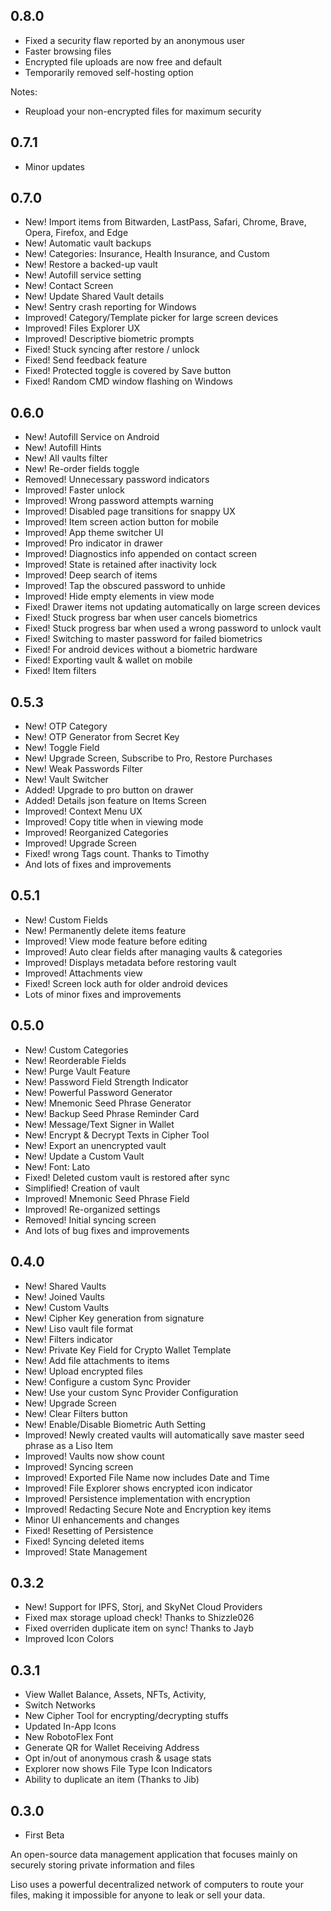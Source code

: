 ## 0.8.0

- Fixed a security flaw reported by an anonymous user
- Faster browsing files
- Encrypted file uploads are now free and default
- Temporarily removed self-hosting option

Notes:
- Reupload your non-encrypted files for maximum security

## 0.7.1

- Minor updates

## 0.7.0

- New! Import items from Bitwarden, LastPass, Safari, Chrome, Brave, Opera, Firefox, and Edge
- New! Automatic vault backups
- New! Categories: Insurance, Health Insurance, and Custom
- New! Restore a backed-up vault
- New! Autofill service setting
- New! Contact Screen
- New! Update Shared Vault details
- New! Sentry crash reporting for Windows
- Improved! Category/Template picker for large screen devices
- Improved! Files Explorer UX
- Improved! Descriptive biometric prompts
- Fixed! Stuck syncing after restore / unlock
- Fixed! Send feedback feature
- Fixed! Protected toggle is covered by Save button
- Fixed! Random CMD window flashing on Windows

## 0.6.0

- New! Autofill Service on Android
- New! Autofill Hints
- New! All vaults filter
- New! Re-order fields toggle
- Removed! Unnecessary password indicators
- Improved! Faster unlock
- Improved! Wrong password attempts warning
- Improved! Disabled page transitions for snappy UX
- Improved! Item screen action button for mobile
- Improved! App theme switcher UI
- Improved! Pro indicator in drawer
- Improved! Diagnostics info appended on contact screen
- Improved! State is retained after inactivity lock
- Improved! Deep search of items
- Improved! Tap the obscured password to unhide
- Improved! Hide empty elements in view mode
- Fixed! Drawer items not updating automatically on large screen devices
- Fixed! Stuck progress bar when user cancels biometrics
- Fixed! Stuck progress bar when used a wrong password to unlock vault
- Fixed! Switching to master password for failed biometrics
- Fixed! For android devices without a biometric hardware
- Fixed! Exporting vault & wallet on mobile
- Fixed! Item filters

## 0.5.3

- New! OTP Category
- New! OTP Generator from Secret Key
- New! Toggle Field
- New! Upgrade Screen, Subscribe to Pro, Restore Purchases
- New! Weak Passwords Filter
- New! Vault Switcher
- Added! Upgrade to pro button on drawer
- Added! Details json feature on Items Screen
- Improved! Context Menu UX
- Improved! Copy title when in viewing mode
- Improved! Reorganized Categories
- Improved! Upgrade Screen
- Fixed! wrong Tags count. Thanks to Timothy
- And lots of fixes and improvements

## 0.5.1

- New! Custom Fields
- New! Permanently delete items feature
- Improved! View mode feature before editing
- Improved! Auto clear fields after managing vaults & categories
- Improved! Displays metadata before restoring vault
- Improved! Attachments view
- Fixed! Screen lock auth for older android devices
- Lots of minor fixes and improvements

## 0.5.0

- New! Custom Categories
- New! Reorderable Fields
- New! Purge Vault Feature
- New! Password Field Strength Indicator
- New! Powerful Password Generator
- New! Mnemonic Seed Phrase Generator
- New! Backup Seed Phrase Reminder Card
- New! Message/Text Signer in Wallet
- New! Encrypt & Decrypt Texts in Cipher Tool
- New! Export an unencrypted vault
- New! Update a Custom Vault
- New! Font: Lato
- Fixed! Deleted custom vault is restored after sync
- Simplified! Creation of vault
- Improved! Mnemonic Seed Phrase Field
- Improved! Re-organized settings
- Removed! Initial syncing screen
- And lots of bug fixes and improvements

## 0.4.0

- New! Shared Vaults
- New! Joined Vaults
- New! Custom Vaults
- New! Cipher Key generation from signature
- New! Liso vault file format
- New! Filters indicator
- New! Private Key Field for Crypto Wallet Template
- New! Add file attachments to items
- New! Upload encrypted files
- New! Configure a custom Sync Provider
- New! Use your custom Sync Provider Configuration
- New! Upgrade Screen
- New! Clear Filters button
- New! Enable/Disable Biometric Auth Setting
- Improved! Newly created vaults will automatically save master seed phrase as a Liso Item
- Improved! Vaults now show count
- Improved! Syncing screen
- Improved! Exported File Name now includes Date and Time
- Improved! File Explorer shows encrypted icon indicator
- Improved! Persistence implementation with encryption
- Improved! Redacting Secure Note and Encryption key items
- Minor UI enhancements and changes
- Fixed! Resetting of Persistence
- Fixed! Syncing deleted items
- Improved! State Management

## 0.3.2

- New! Support for IPFS, Storj, and SkyNet Cloud Providers
- Fixed max storage upload check! Thanks to Shizzle026
- Fixed overriden duplicate item on sync! Thanks to Jayb
- Improved Icon Colors

## 0.3.1

- View Wallet Balance, Assets, NFTs, Activity,
- Switch Networks
- New Cipher Tool for encrypting/decrypting stuffs
- Updated In-App Icons
- New RobotoFlex Font
- Generate QR for Wallet Receiving Address
- Opt in/out of anonymous crash & usage stats
- Explorer now shows File Type Icon Indicators
- Ability to duplicate an item (Thanks to Jib)

## 0.3.0

- First Beta

An open-source data management application that focuses mainly on securely storing private information and files

Liso uses a powerful decentralized network of computers to route your files, making it impossible for anyone to leak or sell your data.
